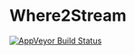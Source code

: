 # Where2Stream

[![AppVeyor Build Status](https://ci.appveyor.com/api/projects/status/2jan39ii46dywdqt?svg=true)](https://ci.appveyor.com/project/Originalutter/where2stream)